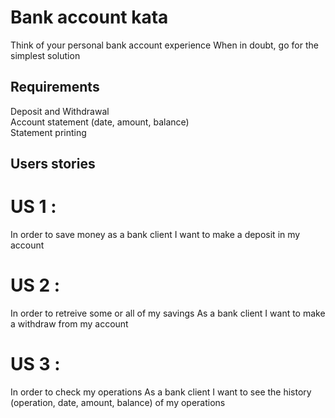 # Bank account kata

Think of your personal bank account experience When in doubt, go for the simplest solution

## Requirements

Deposit and Withdrawal   
Account statement (date, amount, balance)  
Statement printing  

## Users stories

# US 1 : 
In order to save money 
as a bank client
I want to make a deposit in my account

# US 2 :
In order to retreive some or all of my savings
As a bank client
I want to make a withdraw from my account

# US 3 :
In order to check my operations
As a bank client
I want to see the history (operation, date, amount, balance) of my operations 

